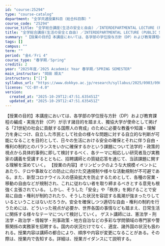 ```yaml
---
id: "course:25294"
type: "course-catalog"
department: "全学共通授業科目（総合科目群）"
course_code: "25294"
course_title: "全学総合講座(生活の安全と自由) ／INTERDEPARTMENTAL LECTURE (PUBLIC SAFETY AND CIVIL RIGHTS IN DAILY LIFE)"
title: "全学総合講座(生活の安全と自由) ／INTERDEPARTMENTAL LECTURE (PUBLIC SAFETY AND CIVIL RIGHTS IN DAILY LIFE)"
summary: "【授業の目的】本講座においては、各学部の学位授与方針（DP）および教育課程の編成・実施方針（CP）が示す諸目的を踏まえ、獨協大学が使命として掲げる「21世紀の社会に貢献する国際人の育成」のために必要な教養や知識・理解力を身につけ、自立した市…"
tags: []
campus: ""
term: ""
period: "金4／Fri 4"
course_type: "春学期／Spring"
credits: 2
year: "2025年度／2025 Academic Year 春学期／SPRING SEMESTER"
main_instructor: "岡田 順太"
instructors: ["[]"]
syllabus_url: "https://www.dokkyo.ac.jp/research/syllabus/2025/0903/0903_25294_ja_JP.html"
license: "CC-BY-4.0"
version:
  created_at: "2025-10-29T12:47:51.635451Z"
  updated_at: "2025-10-29T12:47:51.635451Z"
---
```

【授業の目的】本講座においては、各学部の学位授与方針（DP）および教育課程の編成・実施方針（CP）が示す諸目的を踏まえ、獨協大学が使命として掲げる「21世紀の社会に貢献する国際人の育成」のために必要な教養や知識・理解力を身につけ、自立した市民として社会の様々な問題に対する自立的な判断が可能になることを目的として、日々の生活における安全の確保とそれに伴う自由・権利の制約とのバランスをいかに確保するかという課題について法学的・政策的視点から具体的事例に即して検討するべく、各テーマに相応しい研究者及び実務家の講義を受講するとともに、招聘講師との質疑応答を通じて、当該課題に関する理解を深めていく。 【授業の内容】オリンピックのような大規模イベントにあたり、テロや事故などの防止に向けた交通規制や様々な活動規制が不可避である。また、新型コロナウイルスの感染拡大を防止するためとして、各種の営業・移動の自由などが規制され、これに従わない者を取り締まるべきとする意見も根強く主張されている。 しかし、そうした「安全」や「秩序」を掲げることで安易に自由・権利が制約されたり、そうした状況を容認する風潮が強まったりしているということはないだろうか。安全を確保しつつ適切な自由・権利の制約を行うためには、どういった視点が必要か、世界各国の事情なども踏まえ、日常生活に関係する様々なテーマについて検討していく。 ゲスト講師には、憲法学・刑法学・政治学・情報学・刑事政策・地方自治などの多彩な学問領域の専門家や警察関係の実務家を招聘する。国内の状況だけでなく、適宜、諸外国の状況も扱われる。授業内容は講師の都合により、順序や内容が変更になることがある。その際は、授業内で告知する。詳細は、授業ガイダンスにて説明する。
